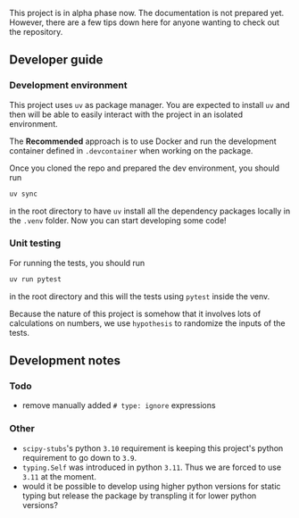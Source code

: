 
This project is in alpha phase now. The documentation is not prepared yet. However, there are a few tips down here for anyone wanting to check out the repository.

## Developer guide

### Development environment

This project uses `uv` as package manager. You are expected to install `uv` and then will be able to easily interact with the project in an isolated environment.

The **Recommended** approach is to use Docker and run the development container defined in `.devcontainer` when working on the package.

Once you cloned the repo and prepared the dev environment, you should run

```bash
uv sync
```

in the root directory to have `uv` install all the dependency packages locally in the `.venv` folder. Now you can start developing some code!

### Unit testing

For running the tests, you should run

```bash
uv run pytest
```

in the root directory and this will the tests using `pytest` inside the venv.

Because the nature of this project is somehow that it involves lots of calculations on numbers, we use `hypothesis` to randomize the inputs of the tests.


## Development notes

### Todo

- remove manually added `# type: ignore` expressions

### Other

- `scipy-stubs`'s python `3.10` requirement is keeping this project's python requirement to go down to `3.9`.
- `typing.Self` was introduced in python `3.11`. Thus we are forced to use `3.11` at the moment.
- would it be possible to develop using higher python versions for static typing but release the package by transpling it for lower python versions?
